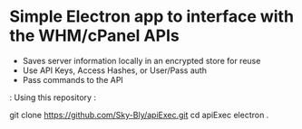 # Simple Electron app to interface with the WHM/cPanel APIs

- Saves server information locally in an encrypted store for reuse
- Use API Keys, Access Hashes, or User/Pass auth
- Pass commands to the API

: Using this repository :

 git clone https://github.com/Sky-Bly/apiExec.git
 cd apiExec
 electron .
